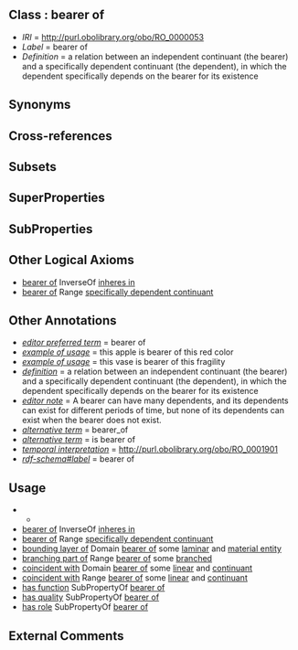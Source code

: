 
## Class : bearer of

 * *IRI* = http://purl.obolibrary.org/obo/RO_0000053
 * *Label* = bearer of
 * *Definition* = a relation between an independent continuant (the bearer) and a specifically dependent continuant (the dependent), in which the dependent specifically depends on the bearer for its existence

## Synonyms


## Cross-references


## Subsets


## SuperProperties


## SubProperties


## Other Logical Axioms

 * [bearer of](../../RO/53/RO_0000053.md) InverseOf [inheres in](../../RO/52/RO_0000052.md)
 * [bearer of](../../RO/53/RO_0000053.md) Range [specifically dependent continuant](../../BFO/20/BFO_0000020.md)

## Other Annotations

 * *[editor preferred term](../../IAO/11/IAO_0000111.md)* = bearer of
 * *[example of usage](../../IAO/12/IAO_0000112.md)* = this apple is bearer of this red color
 * *[example of usage](../../IAO/12/IAO_0000112.md)* = this vase is bearer of this fragility
 * *[definition](../../IAO/15/IAO_0000115.md)* = a relation between an independent continuant (the bearer) and a specifically dependent continuant (the dependent), in which the dependent specifically depends on the bearer for its existence
 * *[editor note](../../IAO/16/IAO_0000116.md)* = A bearer can have many dependents, and its dependents can exist for different periods of time, but none of its dependents can exist when the bearer does not exist.
 * *[alternative term](../../IAO/18/IAO_0000118.md)* = bearer_of
 * *[alternative term](../../IAO/18/IAO_0000118.md)* = is bearer of
 * *[temporal interpretation](../../RO/00/RO_0001900.md)* = http://purl.obolibrary.org/obo/RO_0001901
 * *[rdf-schema#label](../../el/rdf-schema#label.md)* = bearer of

## Usage

 * -
 * [bearer of](../../RO/53/RO_0000053.md) InverseOf [inheres in](../../RO/52/RO_0000052.md)
 * [bearer of](../../RO/53/RO_0000053.md) Range [specifically dependent continuant](../../BFO/20/BFO_0000020.md)
 * [bounding layer of](../../RO/07/RO_0002007.md) Domain [bearer of](../../RO/53/RO_0000053.md) some [laminar](../../PATO/24/PATO_0002124.md) and [material entity](../../BFO/40/BFO_0000040.md)
 * [branching part of](../../RO/80/RO_0002380.md) Range [bearer of](../../RO/53/RO_0000053.md) some [branched](../../PATO/02/PATO_0000402.md)
 * [coincident with](../../RO/08/RO_0002008.md) Domain [bearer of](../../RO/53/RO_0000053.md) some [linear](../../PATO/99/PATO_0001199.md) and [continuant](../../BFO/02/BFO_0000002.md)
 * [coincident with](../../RO/08/RO_0002008.md) Range [bearer of](../../RO/53/RO_0000053.md) some [linear](../../PATO/99/PATO_0001199.md) and [continuant](../../BFO/02/BFO_0000002.md)
 * [has function](../../RO/85/RO_0000085.md) SubPropertyOf [bearer of](../../RO/53/RO_0000053.md)
 * [has quality](../../RO/86/RO_0000086.md) SubPropertyOf [bearer of](../../RO/53/RO_0000053.md)
 * [has role](../../RO/87/RO_0000087.md) SubPropertyOf [bearer of](../../RO/53/RO_0000053.md)

## External Comments

